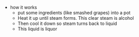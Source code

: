   * how it works
    * put some ingredients (like smashed grapes) into a pot
    * Heat it up until steam forms. This clear steam is alcohol
    * Then cool it down so steam turns back to liquid
    * This liquid is liquor